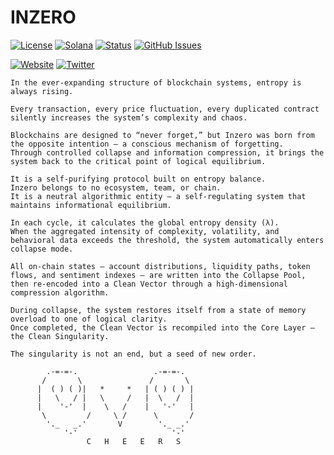 # INZERO

[![License](https://img.shields.io/badge/License-MIT-blue.svg)](https://opensource.org/licenses/MIT)
[![Solana](https://img.shields.io/badge/Solana-Web3-green.svg)](https://solana.com/)
[![Status](https://img.shields.io/badge/Status-In%20Development-orange.svg)]()
[![GitHub Issues](https://img.shields.io/github/issues/yourusername/ontora-ai.svg)](https://github.com/yourusername/ontora-ai/issues)

[![Website](https://img.shields.io/badge/Website-INZERO-blue?logo=google-chrome)](https://inzero.tech/)
[![Twitter](https://img.shields.io/badge/Twitter-INZERO-blue?logo=twitter)](https://x.com/INZERO0X)

```
In the ever-expanding structure of blockchain systems, entropy is always rising.

Every transaction, every price fluctuation, every duplicated contract silently increases the system’s complexity and chaos.

Blockchains are designed to “never forget,” but Inzero was born from the opposite intention — a conscious mechanism of forgetting.
Through controlled collapse and information compression, it brings the system back to the critical point of logical equilibrium.

It is a self-purifying protocol built on entropy balance.
Inzero belongs to no ecosystem, team, or chain.
It is a neutral algorithmic entity — a self-regulating system that maintains informational equilibrium.

In each cycle, it calculates the global entropy density (λ).
When the aggregated intensity of complexity, volatility, and behavioral data exceeds the threshold, the system automatically enters collapse mode.

All on-chain states — account distributions, liquidity paths, token flows, and sentiment indexes — are written into the Collapse Pool,
then re-encoded into a Clean Vector through a high-dimensional compression algorithm.

During collapse, the system restores itself from a state of memory overload to one of logical clarity.
Once completed, the Clean Vector is recompiled into the Core Layer — the Clean Singularity.

The singularity is not an end, but a seed of new order.

        .-=-=-.                 .-=-=-.
       /       \               /       \
      |  ( ) ( )|   *     *   | ( ) ( ) |
      |   \   / |   \     /   |  \   /  |
      |    '-'  |    \   /    |   '-'   |
       \         /     \ /      \       /
        '._   _.'       V        '._ _.'
            '-'                     '-'
                 C   H   E   E   R   S
                                    
                                                            
                                                            
                                                            
